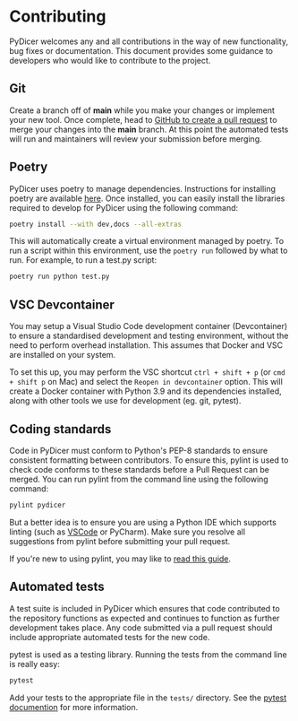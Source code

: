 # Contributing

PyDicer welcomes any and all contributions in the way of new functionality, bug fixes or documentation. This document provides some guidance to developers who would like to contribute to the project.

## Git

Create a branch off of **main** while you make your changes or implement your new tool.
Once complete, head to  [GitHub to create a pull
request](https://github.com/australiancancerdatanetwork/pydicer/compare) to merge your changes
into the **main** branch. At this point the automated tests will run and maintainers will review
your submission before merging.

## Poetry

PyDicer uses poetry to manage dependencies. Instructions for installing poetry are available
[here](https://python-poetry.org/docs/#installation). Once installed, you can easily install the
libraries required to develop for PyDicer using the following command:

```bash
poetry install --with dev,docs --all-extras
```

This will automatically create a virtual environment managed by poetry. To run a script within this
environment, use the `poetry run` followed by what to run. For example, to run a test.py script:

```bash
poetry run python test.py
```

## VSC Devcontainer

You may setup a Visual Studio Code development container (Devcontainer) to ensure a standardised
development and testing environment, without the need to perform overhead installation. This
assumes that Docker and VSC are installed on your system.

To set this up, you may perform the VSC shortcut `ctrl + shift + p` (or `cmd + shift p` on Mac) and
select the `Reopen in devcontainer` option. This will create a Docker container with Python 3.9
and its dependencies installed, along with other tools we use for development (eg. git, pytest).

## Coding standards

Code in PyDicer must conform to Python's PEP-8 standards to ensure consistent formatting between contributors. To ensure this, pylint is used to check code conforms to these standards before a Pull Request can be merged. You can run pylint from the command line using the following command:

```bash
pylint pydicer
```

But a better idea is to ensure you are using a Python IDE which supports linting (such as [VSCode](https://code.visualstudio.com/docs/python/linting) or PyCharm). Make sure you resolve all suggestions from pylint before submitting your pull request.

If you're new to using pylint, you may like to [read this guide](https://docs.pylint.org/en/v2.11.1/tutorial.html).

## Automated tests

A test suite is included in PyDicer which ensures that code contributed to the repository functions as expected and continues to function as further development takes place. Any code submitted via a pull request should include appropriate automated tests for the new code.

pytest is used as a testing library. Running the tests from the command line is really easy:

```bash
pytest
```

Add your tests to the appropriate file in the `tests/` directory. See the [pytest documention](https://docs.pytest.org/en/6.2.x/getting-started.html) for more information.
